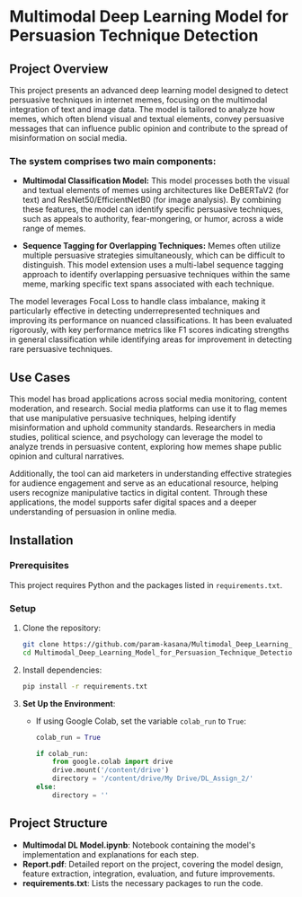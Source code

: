 # Multimodal Deep Learning Model for Persuasion Technique Detection

## Project Overview
This project presents an advanced deep learning model designed to detect persuasive techniques in internet memes, focusing on the multimodal integration of text and image data. The model is tailored to analyze how memes, which often blend visual and textual elements, convey persuasive messages that can influence public opinion and contribute to the spread of misinformation on social media.

### The system comprises two main components:

- **Multimodal Classification Model:** This model processes both the visual and textual elements of memes using architectures like DeBERTaV2 (for text) and ResNet50/EfficientNetB0 (for image analysis). By combining these features, the model can identify specific persuasive techniques, such as appeals to authority, fear-mongering, or humor, across a wide range of memes.

- **Sequence Tagging for Overlapping Techniques:** Memes often utilize multiple persuasive strategies simultaneously, which can be difficult to distinguish. This model extension uses a multi-label sequence tagging approach to identify overlapping persuasive techniques within the same meme, marking specific text spans associated with each technique.

The model leverages Focal Loss to handle class imbalance, making it particularly effective in detecting underrepresented techniques and improving its performance on nuanced classifications. It has been evaluated rigorously, with key performance metrics like F1 scores indicating strengths in general classification while identifying areas for improvement in detecting rare persuasive techniques.

## Use Cases
This model has broad applications across social media monitoring, content moderation, and research. Social media platforms can use it to flag memes that use manipulative persuasive techniques, helping identify misinformation and uphold community standards. Researchers in media studies, political science, and psychology can leverage the model to analyze trends in persuasive content, exploring how memes shape public opinion and cultural narratives. 

Additionally, the tool can aid marketers in understanding effective strategies for audience engagement and serve as an educational resource, helping users recognize manipulative tactics in digital content. Through these applications, the model supports safer digital spaces and a deeper understanding of persuasion in online media.

## Installation

### Prerequisites
This project requires Python and the packages listed in `requirements.txt`.

### Setup
1. Clone the repository:
   ```bash
   git clone https://github.com/param-kasana/Multimodal_Deep_Learning_Model_for_Persuasion_Technique_Detection.git
   cd Multimodal_Deep_Learning_Model_for_Persuasion_Technique_Detection
   ```
2. Install dependencies:
   ```bash
   pip install -r requirements.txt
   ```
3. **Set Up the Environment**:
   - If using Google Colab, set the variable `colab_run` to `True`:

     ```python
     colab_run = True

     if colab_run:
         from google.colab import drive
         drive.mount('/content/drive')
         directory = '/content/drive/My Drive/DL_Assign_2/'
     else:
         directory = ''
     ```

## Project Structure
- **Multimodal DL Model.ipynb**: Notebook containing the model's implementation and explanations for each step.
- **Report.pdf**: Detailed report on the project, covering the model design, feature extraction, integration, evaluation, and future improvements.
- **requirements.txt**: Lists the necessary packages to run the code.
